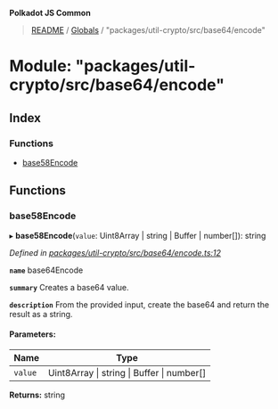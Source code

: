 **Polkadot JS Common**

> [README](../README.md) / [Globals](../globals.md) / "packages/util-crypto/src/base64/encode"

# Module: "packages/util-crypto/src/base64/encode"

## Index

### Functions

* [base58Encode](_packages_util_crypto_src_base64_encode_.md#base58encode)

## Functions

### base58Encode

▸ **base58Encode**(`value`: Uint8Array \| string \| Buffer \| number[]): string

*Defined in [packages/util-crypto/src/base64/encode.ts:12](https://github.com/polkadot-js/common/blob/975103fd/packages/util-crypto/src/base64/encode.ts#L12)*

**`name`** base64Encode

**`summary`** Creates a base64 value.

**`description`** 
From the provided input, create the base64 and return the result as a string.

#### Parameters:

Name | Type |
------ | ------ |
`value` | Uint8Array \| string \| Buffer \| number[] |

**Returns:** string
